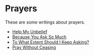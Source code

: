 # Prayers

These are some writings about prayers.

- [Help My Unbelief](prayers/01-help-my-unbelief.md)
- [Because You Ask So Much](prayers/02-because-you-ask-so-much.md)
- [To What Extent Should I Keep Asking?](prayers/03-to-what-extent-should-i-keep-asking.md)
- [Pray Without Ceasing](prayers/04-pray-without-ceasing.md)